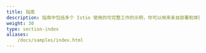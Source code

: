 ```yaml
---
title: 指南
description: 指南中包括多个 Istio 使用的可完整工作的示例，你可以用来亲自部署和体验这些示例。
weight: 30
type: section-index
aliases:
    /docs/samples/index.html
---
```

